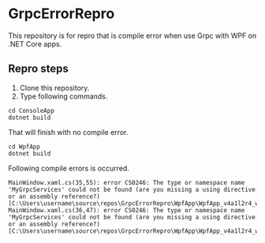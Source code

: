 # GrpcErrorRepro

This repository is for repro that is compile error when use Grpc with WPF on .NET Core apps.

## Repro steps

1. Clone this repository.
2. Type following commands.

```
cd ConsoleApp
dotnet build
```

That will finish with no compile error.

```
cd WpfApp
dotnet build
```

Following compile errors is occurred.

```
MainWindow.xaml.cs(35,55): error CS0246: The type or namespace name 'MyGrpcServices' could not be found (are you missing a using directive or an assembly reference?) [C:\Users\username\source\repos\GrpcErrorRepro\WpfApp\WpfApp_v4a1l2r4_wpftmp.csproj]
MainWindow.xaml.cs(36,47): error CS0246: The type or namespace name 'MyGrpcServices' could not be found (are you missing a using directive or an assembly reference?) [C:\Users\username\source\repos\GrpcErrorRepro\WpfApp\WpfApp_v4a1l2r4_wpftmp.csproj]
```
